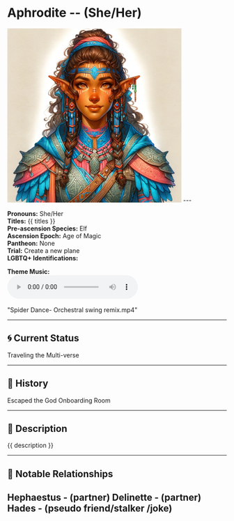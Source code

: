 # Aphrodite  --  (She/Her)

<!-- Optional  -->
<img src="Aphrodite.jpg" alt="Aphrodite" style="width:400px;"/>
---

**Pronouns:** She/Her  
**Titles:** {{ titles }}  
**Pre-ascension Species:** Elf  
**Ascension Epoch:** Age of Magic  
**Pantheon:** None  
**Trial:** Create a new plane  
**LGBTQ+ Identifications:**   


**Theme Music:**  
<audio controls>
  <source src="Aphrodite | Spider Dance- Orchestral swing remix.mp4" type="audio/mpeg">
  Your browser does not support the audio element.
</audio>

"Spider Dance- Orchestral swing remix.mp4"

---

## 🌀 Current Status
Traveling the Multi-verse

---

## 📜 History
Escaped the God Onboarding Room

---

## 🧠 Description
{{ description }}

---

## 🧩 Notable Relationships
Hephaestus - (partner) Delinette - (partner) Hades - (pseudo friend/stalker /joke)
---
